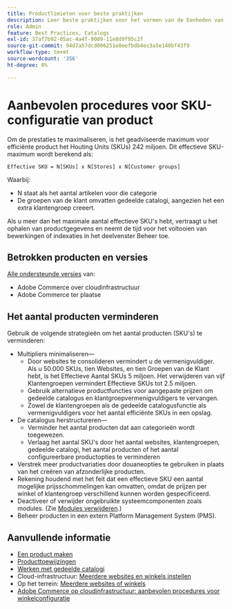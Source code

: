 ```yaml
---
title: Productlimieten voor beste praktijken
description: Leer beste praktijken voor het vormen van de Eenheden van het Bewaren van het Product (SKUs) om plaatsprestaties te maximaliseren.
role: Admin
feature: Best Practices, Catalogs
exl-id: 37af7b92-05ac-4a4f-9009-11e8d9f95c2f
source-git-commit: 94d7a57dcd006251e8eefbdb4ec3a5e140bf43f9
workflow-type: tm+mt
source-wordcount: '356'
ht-degree: 0%

---
```


# Aanbevolen procedures voor SKU-configuratie van product

Om de prestaties te maximaliseren, is het geadviseerde maximum voor efficiënte product het Houting Units (SKUs) 242 miljoen. Dit effectieve SKU-maximum wordt berekend als:

```text
Effective SKU = N[SKUs] x N[Stores] x N[Customer groups]
```

Waarbij:

- N staat als het aantal artikelen voor die categorie
- De groepen van de klant omvatten gedeelde catalogi, aangezien het een extra klantengroep creeert.

Als u meer dan het maximale aantal effectieve SKU&#39;s hebt, vertraagt u het ophalen van productgegevens en neemt de tijd voor het voltooien van bewerkingen of indexaties in het deelvenster Beheer toe.

## Betrokken producten en versies

[Alle ondersteunde versies](../../../release/versions.md) van:

- Adobe Commerce over cloudinfrastructuur
- Adobe Commerce ter plaatse

## Het aantal producten verminderen

Gebruik de volgende strategieën om het aantal producten (SKU&#39;s) te verminderen:

- Multipliers minimaliseren—
   - Door websites te consolideren vermindert u de vermenigvuldiger. Als u 50.000 SKUs, tien Websites, en tien Groepen van de Klant hebt, is het Effectieve Aantal SKUs 5 miljoen. Het verwijderen van vijf Klantengroepen vermindert Effectieve SKUs tot 2.5 miljoen.
   - Gebruik alternatieve productfuncties voor aangepaste prijzen om gedeelde catalogus en klantgroepvermenigvuldigers te vervangen.
   - Zowel de klantengroepen als de gedeelde catalogusfunctie als vermenigvuldigers voor het aantal efficiënte SKUs in een opslag.
- De catalogus herstructureren—
   - Verminder het aantal producten dat aan categorieën wordt toegewezen.
   - Verlaag het aantal SKU&#39;s door het aantal websites, klantengroepen, gedeelde catalogi, het aantal producten of het aantal configureerbare productopties te verminderen
- Verstrek meer productvariaties door douaneopties te gebruiken in plaats van het creëren van afzonderlijke producten.
- Rekening houdend met het feit dat een effectieve SKU een aantal mogelijke prijsschommelingen kan omvatten, omdat de prijzen per winkel of klantengroep verschillend kunnen worden gespecificeerd.
- Deactiveer of verwijder ongebruikte systeemcomponenten zoals modules. (Zie  [Modules verwijderen](../../../installation/tutorials/uninstall-modules.md).)
- Beheer producten in een extern Platform Management System (PMS).

## Aanvullende informatie

- [Een product maken](https://experienceleague.adobe.com/docs/commerce-admin/catalog/products/product-create.html)
- [Producttoewijzingen](https://experienceleague.adobe.com/docs/commerce-admin/catalog/categories/products-in-category/categories-product-assignments.html)
- [Werken met gedeelde catalogi](https://experienceleague.adobe.com/docs/commerce-admin/b2b/shared-catalogs/catalog-shared.html)
- Cloud-infrastructuur: [Meerdere websites en winkels instellen](https://devdocs.magento.com/cloud/project/project-multi-sites.html)
- Op het terrein: [Meerdere websites of winkels](../../../configuration/multi-sites/ms-overview.md)
- [Adobe Commerce op cloudinfrastructuur: aanbevolen procedures voor winkelconfiguratie](https://devdocs.magento.com/cloud/configure/configure-best-practices.html)
